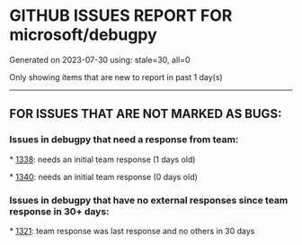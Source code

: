 
# GITHUB ISSUES REPORT FOR microsoft/debugpy


Generated on 2023-07-30 using: stale=30, all=0


Only showing items that are new to report in past 1 day(s)


---

## FOR ISSUES THAT ARE NOT MARKED AS BUGS:


### Issues in debugpy that need a response from team:


\* [1338](https://github.com/microsoft/debugpy/issues/1338 "Debugpy Server Disconnects Unexpectedly when Inspecting Variable"): needs an initial team response (1 days old)

\* [1340](https://github.com/microsoft/debugpy/issues/1340 "Generic class using ParamSpec raises TypeError in Python < 3.10, with User Uncaught Exceptions + justMyCode: false"): needs an initial team response (0 days old)

### Issues in debugpy that have no external responses since team response in 30+ days:


\* [1321](https://github.com/microsoft/debugpy/issues/1321 "Cannot debug Jupyter notebooks (through breakpoints) which are executed by other Python process "): team response was last response and no others in 30 days
